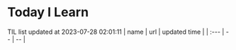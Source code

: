 # Today I Learn 
TIL list updated at 2023-07-28 02:01:11
| name | url | updated time |
| :--- | -- | -- |
